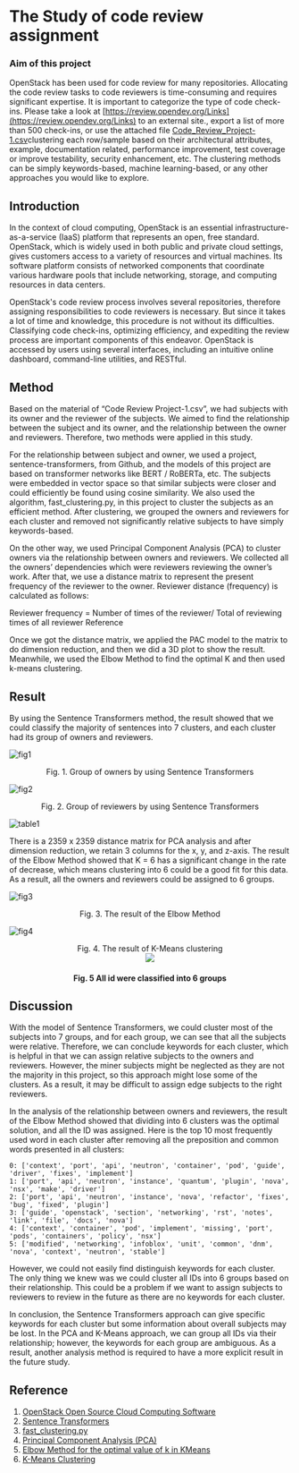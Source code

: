 # The Study of code review assignment
### Aim of this project
OpenStack has been used for code review for many repositories. Allocating the code review tasks to code reviewers is time-consuming and requires significant expertise. It is important to categorize the type of code check-ins. Please take a look at [https://review.opendev.org/Links](https://review.opendev.org/Links) to an external site., export a list of more than 500 check-ins, or use the attached file [Code_Review_Project-1.csv](https://github.com/IHsuanHu/Study_of_code_review_assignment/blob/master/Code_Review_Project-1.csv)clustering each row/sample based on their architectural attributes, example, documentation related, performance improvement, test coverage or improve testability, security enhancement, etc.  The clustering methods can be simply keywords-based, machine learning-based, or any other approaches you would like to explore.

## Introduction
In the context of cloud computing, OpenStack is an essential infrastructure-as-a-service (IaaS) platform that represents an open, free standard. OpenStack, which is widely used in both public and private cloud settings, gives customers access to a variety of resources and virtual machines. Its software platform consists of networked components that coordinate various hardware pools that include networking, storage, and computing resources in data centers.

OpenStack's code review process involves several repositories, therefore assigning responsibilities to code reviewers is necessary. But since it takes a lot of time and knowledge, this procedure is not without its difficulties. Classifying code check-ins, optimizing efficiency, and expediting the review process are important components of this endeavor. OpenStack is accessed by users using several interfaces, including an intuitive online dashboard, command-line utilities, and RESTful.

## Method
Based on the material of “Code Review Project-1.csv”, we had subjects with its owner and the reviewer of the subjects. We aimed to find the relationship between the subject and its owner, and the relationship between the owner and reviewers. Therefore, two methods were applied in this study.

For the relationship between subject and owner, we used a project, sentence-transformers, from Github, and the models of this project are based on transformer networks like BERT / RoBERTa, etc. The subjects were embedded in vector space so that similar subjects were closer and could efficiently be found using cosine similarity. We also used the algorithm, fast_clustering.py, in this project to cluster the subjects as an efficient method. After clustering, we grouped the owners and reviewers for each cluster and removed not significantly relative subjects to have simply keywords-based.

On the other way, we used Principal Component Analysis (PCA) to cluster owners via the relationship between owners and reviewers. We collected all the owners’ dependencies which were reviewers reviewing the owner’s work. After that, we use a distance matrix to represent the present frequency of the reviewer to the owner. Reviewer distance (frequency) is calculated as follows:

Reviewer frequency = Number of times of the reviewer/ Total of reviewing times of all reviewer
Reference

Once we got the distance matrix, we applied the PAC model to the matrix to do dimension reduction, and then we did a 3D plot to show the result. Meanwhile, we used the Elbow Method to find the optimal K and then used k-means clustering.

## Result
By using the Sentence Transformers method, the result showed that we could classify the majority of sentences into 7 clusters, and each cluster had its group of owners and reviewers.

![fig1](https://github.com/IHsuanHu/Study_of_code_review_assignment/blob/master/fig1.png)
<div align="center">
Fig. 1. Group of owners by using Sentence Transformers
</div>  

![fig2](https://github.com/IHsuanHu/Study_of_code_review_assignment/blob/master/fig2.png)
<div align="center">
Fig. 2. Group of reviewers by using Sentence Transformers
</div>  

![table1](https://github.com/IHsuanHu/Study_of_code_review_assignment/blob/master/table1.PNG)

There is a 2359 x 2359 distance matrix for PCA analysis and after dimension reduction, we retain 3 columns for the x, y, and z-axis. The result of the Elbow Method showed that K = 6 has a significant change in the rate of decrease, which means clustering into 6 could be a good fit for this data. As a result, all the owners and reviewers could be assigned to 6 groups.

![fig3](https://github.com/IHsuanHu/Study_of_code_review_assignment/blob/master/fig3.png)
<div align="center">
Fig. 3. The result of the Elbow Method
</div> 

![fig4](https://github.com/IHsuanHu/Study_of_code_review_assignment/blob/master/fig4.png)
<div align="center">
Fig. 4. The result of K-Means clustering
</div>

<div align="center">
<img src="https://github.com/IHsuanHu/Study_of_code_review_assignment/blob/master/fig5.png">

<h4>Fig. 5 All id were classified into 6 groups</h4>
</div>

## Discussion
With the model of Sentence Transformers, we could cluster most of the subjects into 7 groups, and for each group, we can see that all the subjects were relative. Therefore, we can conclude keywords for each cluster, which is helpful in that we can assign relative subjects to the owners and reviewers. However, the miner subjects might be neglected as they are not the majority in this project, so this approach might lose some of the clusters. As a result, it may be difficult to assign edge subjects to the right reviewers.

In the analysis of the relationship between owners and reviewers, the result of the Elbow Method showed that dividing into 6 clusters was the optimal solution, and all the ID was assigned. Here is the top 10 most frequently used word in each cluster after removing all the preposition and common words presented in all clusters:
```
0: ['context', 'port', 'api', 'neutron', 'container', 'pod', 'guide', 'driver', 'fixes', 'implement']
1: ['port', 'api', 'neutron', 'instance', 'quantum', 'plugin', 'nova', 'nsx', 'make', 'driver']
2: ['port', 'api', 'neutron', 'instance', 'nova', 'refactor', 'fixes', 'bug', 'fixed', 'plugin']
3: ['guide', 'openstack', 'section', 'networking', 'rst', 'notes', 'link', 'file', 'docs', 'nova']
4: ['context', 'container', 'pod', 'implement', 'missing', 'port', 'pods', 'containers', 'policy', 'nsx']
5: ['modified', 'networking', 'infoblox', 'unit', 'common', 'dnm', 'nova', 'context', 'neutron', 'stable']
```
However, we could not easily find distinguish keywords for each cluster. The only thing we knew was we could cluster all IDs into 6 groups based on their relationship. This could be a problem if we want to assign subjects to reviewers to review in the future as there are no keywords for each cluster.

In conclusion, the Sentence Transformers approach can give specific keywords for each cluster but some information about overall subjects may be lost. In the PCA and K-Means approach, we can group all IDs via their relationship; however, the keywords for each group are ambiguous. As a result, another analysis method is required to have a more explicit result in the future study.

## Reference
1. [OpenStack Open Source Cloud Computing Software](https://www.openstack.org/)
2. [Sentence Transformers](https://github.com/UKPLab/sentence-transformers/blob/master/README.md)
3. [fast_clustering.py](https://github.com/UKPLab/sentence-transformers/blob/master/examples/applications/clustering/fast_clustering.py)
4. [Principal Component Analysis (PCA)](https://www.datacamp.com/tutorial/principal-component-analysis-in-python)
5. [Elbow Method for the optimal value of k in KMeans](https://www.geeksforgeeks.org/elbow-method-for-optimal-value-of-k-in-kmeans/)
6. [K-Means Clustering](https://scikit-learn.org/stable/modules/generated/sklearn.cluster.KMeans.html)
